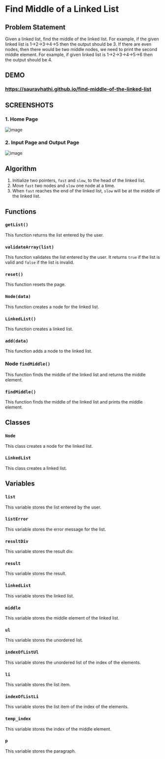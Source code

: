 # Find Middle of a Linked List

## Problem Statement

Given a linked list, find the middle of the linked list. For example, if the given linked list is 1->2->3->4->5 then the output should be 3. If there are even nodes, then there would be two middle nodes, we need to print the second middle element. For example, if given linked list is 1->2->3->4->5->6 then the output should be 4.

## DEMO

### https://sauravhathi.github.io/find-middle-of-the-linked-list

## SCREENSHOTS

### 1. Home Page

![image](https://user-images.githubusercontent.com/61316762/199564025-5b935c77-6c1d-438e-a6e2-5d09915f52ba.png)

### 2. Input Page and Output Page

![image](https://user-images.githubusercontent.com/61316762/199564318-6e762bcf-17ff-486f-905d-04b08533ef30.png)

## Algorithm

1. Initialize two pointers, `fast` and `slow`, to the head of the linked list.
2. Move `fast` two nodes and `slow` one node at a time.
3. When `fast` reaches the end of the linked list, `slow` will be at the middle of the linked list.

## Functions

### `getList()`

This function returns the list entered by the user.

### `validateArray(list)`

This function validates the list entered by the user. It returns `true` if the list is valid and `false` if the list is invalid.

### `reset()`

This function resets the page.

### `Node(data)`

This function creates a node for the linked list.

### `LinkedList()`

This function creates a linked list.

### `add(data)`

This function adds a node to the linked list.

### Node `findMiddle()`

This function finds the middle of the linked list and returns the middle element.

### `findMiddle()`

This function finds the middle of the linked list and prints the middle element.

## Classes

### `Node`

This class creates a node for the linked list.

### `LinkedList`

This class creates a linked list.

## Variables

### `list`

This variable stores the list entered by the user.

### `listError`

This variable stores the error message for the list.

### `resultDiv`

This variable stores the result div.

### `result`

This variable stores the result.

### `linkedList`

This variable stores the linked list.

### `middle`

This variable stores the middle element of the linked list.

### `ul`

This variable stores the unordered list.

### `indexOfListUl`

This variable stores the unordered list of the index of the elements.

### `li`

This variable stores the list item.

### `indexOfListLi`

This variable stores the list item of the index of the elements.

### `temp_index`

This variable stores the index of the middle element.

### `p`

This variable stores the paragraph.
